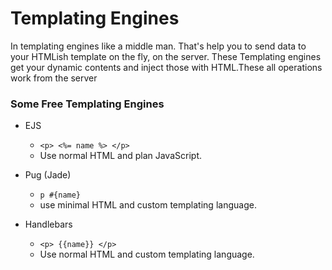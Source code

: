 # Templating Engines

In templating engines like a middle man. That's help you to send data to your HTMLish template on the fly, on the server.
These Templating engines get your dynamic contents and inject those with HTML.These all operations work from the server

### Some Free Templating Engines
* EJS
  * ``` <p> <%= name %> </p>  ```
  * Use normal HTML and plan JavaScript.
  

* Pug (Jade) 
  * ``` p #{name} ``` 
  * use minimal HTML and custom templating language.


* Handlebars 
  * ``` <p> {{name}} </p> ```
  * Use normal HTML and custom templating language.

